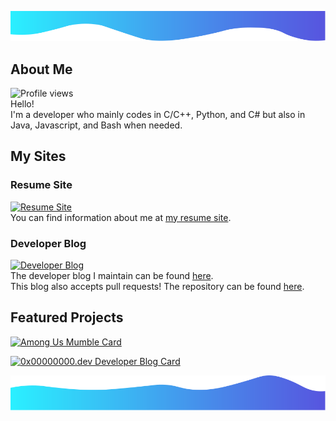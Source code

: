 ![alt text](./img/TopBanner.svg)
## About Me
![Profile views](https://gpvc.arturio.dev/alisenai)\
Hello!\
I'm a developer who mainly codes in C/C++, Python, and C# but also in Java, Javascript, and Bash when needed.

## My Sites
### Resume Site
[![Resume Site](https://img.shields.io/website?down_message=offline&label=nekeko.com&up_color=5755df&up_message=online&url=https%3A%2F%2Fwww.0x00000000.dev%2F)](https://www.nekeko.com/)\
You can find information about me at [my resume site](https://www.nekeko.com/).

### Developer Blog
[![Developer Blog](https://img.shields.io/website?down_message=offline&label=0x00000000.dev&up_color=5755df&up_message=online&url=https%3A%2F%2Fwww.0x00000000.dev%2F)](https://www.0x00000000.dev/)\
The developer blog I maintain can be found [here](https://www.0x00000000.dev).\
This blog also accepts pull requests! The repository can be found [here](https://github.com/Sunglasses-At-Night/Sunglasses-At-Night.github.io).

## Featured Projects
[![Among Us Mumble Card](https://github-readme-stats.vercel.app/api/pin?username=StarGate01&repo=AmongUs-Mumble&title_color=fff&icon_color=f9f9f9&text_color=9f9f9f&bg_color=0e1116&cache_seconds=1800)](https://github.com/StarGate01/AmongUs-Mumble)

[![0x00000000.dev Developer Blog Card](https://github-readme-stats.vercel.app/api/pin?username=Sunglasses-At-Night&repo=Sunglasses-At-Night.github.io&title_color=fff&icon_color=f9f9f9&text_color=9f9f9f&bg_color=0e1116&cache_seconds=1800)](https://github.com/Sunglasses-At-Night/Sunglasses-At-Night.github.io)

![alt text](./img/BottomBanner.svg)
